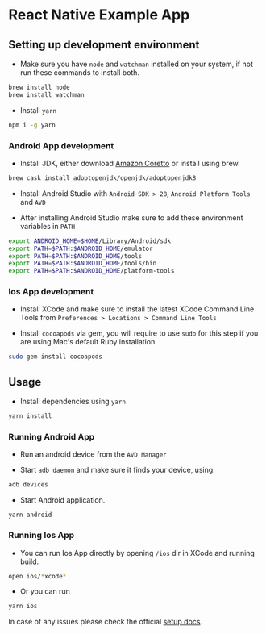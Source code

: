 # React Native Example App


## Setting up development environment

- Make sure you have `node` and `watchman` installed on your system, if not run these commands to install both.

```sh
brew install node
brew install watchman
```

- Install `yarn`

```sh
npm i -g yarn
```

### Android App development

- Install JDK, either download [Amazon Coretto](https://docs.aws.amazon.com/corretto/latest/corretto-11-ug/downloads-list.html) or install using brew.

```sh
brew cask install adoptopenjdk/openjdk/adoptopenjdk8
```

- Install Android Studio with `Android SDK > 28`, `Android Platform Tools` and `AVD`

- After installing Android Studio make sure to add these environment variables in `PATH`

```sh
export ANDROID_HOME=$HOME/Library/Android/sdk
export PATH=$PATH:$ANDROID_HOME/emulator
export PATH=$PATH:$ANDROID_HOME/tools
export PATH=$PATH:$ANDROID_HOME/tools/bin
export PATH=$PATH:$ANDROID_HOME/platform-tools
```

### Ios App development

- Install XCode and make sure to install the latest XCode Command Line Tools from `Preferences > Locations > Command Line Tools`

- Install `cocoapods` via gem, you will require to use `sudo` for this step if you are using Mac's default Ruby installation.

```sh
sudo gem install cocoapods
```

## Usage

- Install dependencies using `yarn`

```sh
yarn install
```

### Running Android App

- Run an android device from the `AVD Manager`

- Start `adb daemon` and make sure it finds your device, using:


```sh
adb devices
```

- Start Android application.

```
yarn android
```

### Running Ios App

- You can run Ios App directly by opening `/ios` dir in XCode and running build.

```sh
open ios/*xcode*
```

- Or you can run 

```sh
yarn ios
```

In case of any issues please check the official [setup docs](https://reactnative.dev/docs/environment-setup).

